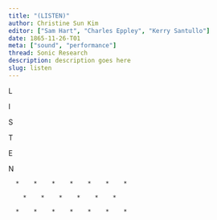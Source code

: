```yaml
---
title: "(LISTEN)"
author: Christine Sun Kim
editor: ["Sam Hart", "Charles Eppley", "Kerry Santullo"]
date: 1865-11-26-T01
meta: ["sound", "performance"]
thread: Sonic Research
description: description goes here
slug: listen
---
```


L

I

S

T

E

N

```
  *    *    *    *    *    *    *

    *    *    *    *    *    *

  *    *    *    *    *    *    *
```

